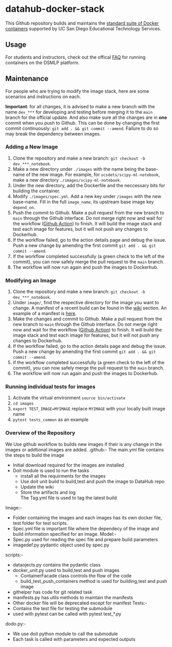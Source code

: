 # datahub-docker-stack

This Github repository builds and maintains the [standard suite of Docker containers](https://support.ucsd.edu/services?id=kb_article_view&sysparm_article=KB0032173&sys_kb_id=e61b198e1b74781048e9cae5604bcbe0) supported by UC San Diego Educational Technology Services.

## Usage

For students and instructors, check out the offical [FAQ](https://support.ucsd.edu/services?id=kb_article_view&sysparm_article=KB0030470&sys_kb_id=aee8868b1b15f810506f64e8624bcb5e) for running containers on the DSMLP platform.

## Maintenance

For people who are trying to modify the image stack, here are some scenarios and instructions on each.

**Important**: for all changes, it is advised to make a new branch with the name `dev_***` for developing and testing before merging it to the `main` branch for the official update. And also make sure all the changes are in **one** commit when you push to Github. This can be done by changing the first commit continuously: `git add . && git commit --amend`. Failure to do so may break the dependency between images. 

### Adding a New Image

1. Clone the repository and make a new branch: `git checkout -b dev_***_notebook`.
2. Make a new directory under `./images` with the name being the base-name of the new image. For example, for `ucsdets/scipy-ml-notebook`, make a new directory `./images/scipy-ml-notebook`.
3. Under the new directory, add the Dockerfile and the neccessary bits for building the container.
4. Modify `./images/spec.yml`. Add a new key under `/images` with the new base-name. Fill in the full `image_name`, its upstream base image key `depend_on`.
5. Push the commit to Github. Make a pull request from the new branch to `main` through the Github interface. Do not merge right now and wait for the workflow ([Github Action](https://github.com/ucsd-ets/datahub-docker-stack/actions)) to finish. It will build the image stack and test each image for features, but it will not push any changes to Dockerhub.
6. If the workflow failed, go to the action details page and debug the issue. Push a new change by amending the first commit `git add . && git commit --amend`.
7. If the workflow completed successfully (a green check to the left of the commit), you can now safely merge the pull request to the `main` branch.
8. The workflow will now run again and push the images to Dockerhub.

### Modifying an Image

1. Clone the repository and make a new branch: `git checkout -b dev_***_notebook`.
2. Under `image/`, find the respective directory for the image you want to change. A manifest of a recent build can be found in the [wiki](https://github.com/ucsd-ets/datahub-docker-stack/wiki) section. An example of a manifest is [here](https://github.com/ucsd-ets/datahub-docker-stack/wiki/ucsdets-datahub-base-notebook-2021.2-ec12f6b).
3. Make the changes and commit to Github. Make a pull request from the new branch to `main` through the Github interface. Do not merge right now and wait for the workflow ([Github Action](https://github.com/ucsd-ets/datahub-docker-stack/actions)) to finish. It will build the image stack and test each image for features, but it will not push any changes to Dockerhub.
4. If the workflow failed, go to the action details page and debug the issue. Push a new change by amending the first commit `git add . && git commit --amend`.
5. If the workflow completed successfully (a green check to the left of the commit), you can now safely merge the pull request to the `main` branch.
6. The workflow will now run again and push the images to Dockerhub.

### Running individual tests for images

1. Activate the virtual environment `source bin/activate`
2. `cd images`
3. `export TEST_IMAGE=MYIMAGE` replace `MYIMAGE` with your locally built image name
4. `pytest tests_common` as an example


### Overview of the Repository
We Use github workflow to builds new images if their is any change in the images or addtional images are added.
.github:-
The main.yml file contains the steps to build the image
+ Initial download required for the images are installed
+ Doit module is used to run the tasks
    - install all the requirments for the images 
    - Use doit unit build to build,test and push the image to DataHub repo
    - Update the wiki  
    - Store the artifacts and log    
The Tag.yml file is used to tag the latest build <br>

Image:- 
- Folder containing the images and each images has its own docker file, test folder for test scripts.
- Spec.yml file is important file where the dependecy of the image and build information specified for an image.
Model:-
- Spec.py used for reading the spec file and prepare build parameters
- imagedef.py pydantic object used by spec.py

scripts:-
- dataojects.py contains the pydantic class
- docker_unit.py used to build,test and push images
    - ContainerFacade class controls the flow of the code
    - build_test_push_containers method is used for building,test and push image
- githelper has code for git related task
- manifests.py has utils methods to maintain the manifests
- Other docker file will be deprecated except for manifest
Tests:-
- Contains the test file for testing the submodule
- used with pytest can be called with pytest test_*.py

dodo.py:-
- We use doit python module to call the submodule 
- Each task is called with parameters and expected outputs

